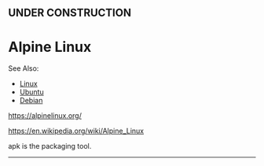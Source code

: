 

## UNDER CONSTRUCTION

# Alpine Linux

See Also:

  - [Linux](Linux.md)
  - [Ubuntu](Ubuntu.md)
  - [Debian](Debian.md)
 

https://alpinelinux.org/

https://en.wikipedia.org/wiki/Alpine_Linux

apk is the packaging tool.

---

